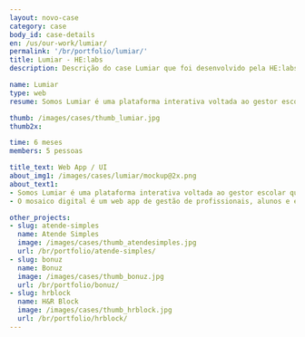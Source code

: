 ```yaml
---
layout: novo-case
category: case
body_id: case-details
en: /us/our-work/lumiar/
permalink: '/br/portfolio/lumiar/'
title: Lumiar - HE:labs
description: Descrição do case Lumiar que foi desenvolvido pela HE:labs.

name: Lumiar
type: web
resume: Somos Lumiar é uma plataforma interativa voltada ao gestor escolar que vai implementar o Modelo Lumiar em sua escola.

thumb: /images/cases/thumb_lumiar.jpg
thumb2x:

time: 6 meses
members: 5 pessoas

title_text: Web App / UI
about_img1: /images/cases/lumiar/mockup@2x.png
about_text1:
- Somos Lumiar é uma plataforma interativa voltada ao gestor escolar que vai implementar o Modelo Lumiar em sua escola.
- O mosaico digital é um web app de gestão de profissionais, alunos e escolas do modelo Lumiar de educação. Através da ferramenta é possível tanto construir e gerir projetos de ensino, recrutar profissionais, quanto acompanhar o progresso, a evolução de toda a vida escolar dos alunos.

other_projects:
- slug: atende-simples
  name: Atende Simples
  image: /images/cases/thumb_atendesimples.jpg
  url: /br/portfolio/atende-simples/
- slug: bonuz
  name: Bonuz
  image: /images/cases/thumb_bonuz.jpg
  url: /br/portfolio/bonuz/
- slug: hrblock
  name: H&R Block
  image: /images/cases/thumb_hrblock.jpg
  url: /br/portfolio/hrblock/
---
```


